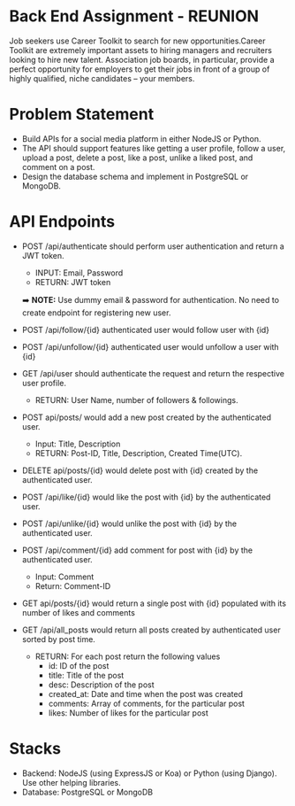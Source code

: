 
# Back End Assignment - REUNION

Job seekers use Career Toolkit  to search for new opportunities.Career Toolkit are extremely important assets to hiring managers and recruiters looking to hire new talent. Association job boards, in particular, provide a perfect opportunity for employers to get their jobs in front of a group of highly qualified, niche candidates – your members.

# Problem Statement
- Build APIs for a social media platform in either NodeJS or Python.
- The API should support features like getting a user profile, follow a user, upload a post, delete a post, like a post, unlike a liked post, and comment on a post.
- Design the database schema and implement in PostgreSQL or MongoDB.

# API Endpoints
- POST /api/authenticate should perform user authentication and return a JWT token.
    - INPUT: Email, Password
    - RETURN: JWT token
    
    
    ➡️ **NOTE:** Use dummy email & password for authentication. No need to create endpoint for registering new user.
    
   
    
- POST /api/follow/{id} authenticated user would follow user with {id}
- POST /api/unfollow/{id} authenticated user would unfollow a user with {id}
- GET /api/user should authenticate the request and return the respective user profile.
    - RETURN: User Name, number of followers & followings.
- POST api/posts/ would add a new post created by the authenticated user.
    - Input: Title, Description
    - RETURN: Post-ID, Title, Description, Created Time(UTC).
- DELETE api/posts/{id} would delete post with {id} created by the authenticated user.
- POST /api/like/{id} would like the post with {id} by the authenticated user.
- POST /api/unlike/{id} would unlike the post with {id} by the authenticated user.
- POST /api/comment/{id} add comment for post with {id} by the authenticated user.
    - Input: Comment
    - Return: Comment-ID
- GET api/posts/{id} would return a single post with {id} populated with its number of likes and comments
- GET /api/all_posts would return all posts created by authenticated user sorted by post time.
    - RETURN: For each post return the following values
        - id: ID of the post
        - title: Title of the post
        - desc: Description of the post
        - created_at: Date and time when the post was created
        - comments: Array of comments, for the particular post
        - likes: Number of likes for the particular post


#  **Stacks**

- Backend: NodeJS (using ExpressJS or Koa) or Python (using Django). Use other helping libraries.
- Database: PostgreSQL or MongoDB
